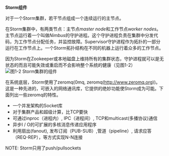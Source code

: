 **Storm组件**

对于一个Storm集群，若干节点组成一个连续运行的主节点。

在Storm集群中，有两类节点：主节点*master node*和工作节点*worker nodes*。主节点运行着一个叫做*Nimbus*的守护进程。这个守护进程负责在集群中分发代码，为工作节点分配任务，并监控故障。Supervisor守护进程作为拓扑的一部分运行在工作节点上。一个Storm拓扑结构在不同的机器上运行着众多的工作节点。

因为Storm在Zookeeper或本地磁盘上维持所有的集群状态，守护进程就可以是无状态的而且可能失效或重启而不会影响整个系统的健康（见图1-2）
![图1-2 Storm集群的组件][1]

在系统底层，Storm使用了zeromq(0mq, zeromq(http://www.zeromq.org))。 这是一种先进的，可嵌入的网络通讯库，它提供的绝妙功能使Storm成为可能。下面列出一些zeromq的特性。

 - 一个并发架构的Socket库
 - 对于集群产品和超级计算，比TCP要快
 - 可通过inproc（进程内）, IPC（进程间）, TCP和multicast(多播协议)通信
 - 异步I / O的可扩展的多核消息传递应用程序
 - 利用扇出(fanout), 发布订阅（PUB-SUB）,管道（pipeline）, 请求应答（REQ-REP），等方式实现N-N连接

NOTE:  Storm只用了push/pullsockets


  [1]: https://github.com/runfriends/GettingStartedWithStorm-cn/blob/master/chapter1/Figure%201-2.%20Components%20of%20a%20Storm%20cluster.png
